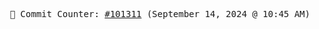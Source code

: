<p align="center">
    <samp>
        📮 Commit Counter: <a href="https://github.com/Javascript-void0/Javascript-void0/commits/main">#101311</a> (September 14, 2024 @ 10:45 AM)
    </samp>
</p>